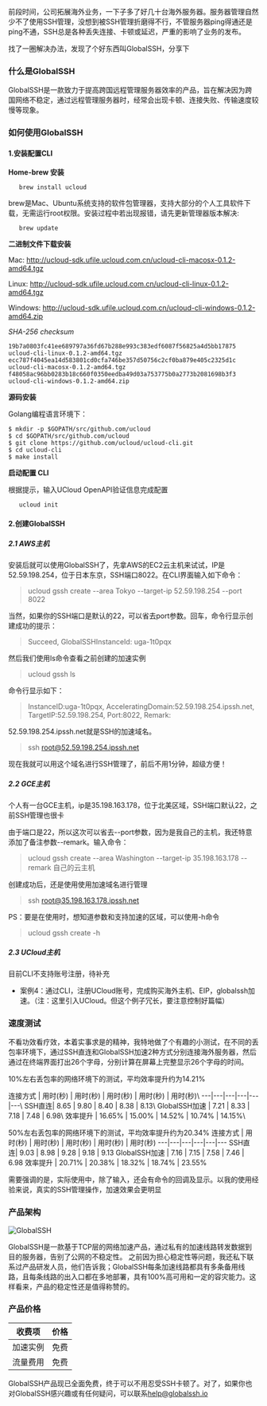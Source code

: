 前段时间，公司拓展海外业务，一下子多了好几十台海外服务器。服务器管理自然少不了使用SSH管理，没想到被SSH管理折磨得不行，不管服务器ping得通还是ping不通，SSH总是各种丢失连接、卡顿或延迟，严重的影响了业务的发布。

找了一圈解决办法，发现了个好东西叫GlobalSSH，分享下

### 什么是GlobalSSH
GlobalSSH是一款致力于提高跨国远程管理服务器效率的产品，旨在解决因为跨国网络不稳定，通过远程管理服务器时，经常会出现卡顿、连接失败、传输速度较慢等现象。

### 如何使用GlobalSSH
#### 1.安装配置CLI
**Home-brew 安装**

```
   brew install ucloud
```

   brew是Mac、Ubuntu系统支持的软件包管理器，支持大部分的个人工具软件下载，无需运行root权限。安装过程中若出现报错，请先更新管理器版本解决:

```
   brew update
```

**二进制文件下载安装**

Mac: http://ucloud-sdk.ufile.ucloud.com.cn/ucloud-cli-macosx-0.1.2-amd64.tgz

Linux: http://ucloud-sdk.ufile.ucloud.com.cn/ucloud-cli-linux-0.1.2-amd64.tgz

Windows: http://ucloud-sdk.ufile.ucloud.com.cn/ucloud-cli-windows-0.1.2-amd64.zip

*SHA-256 checksum*

```
19b7a0803fc41ee689797a36fd67b288e993c383edf6087f56825a4d5bb17875 ucloud-cli-linux-0.1.2-amd64.tgz
ecc787f4045ea14d583801cd0cfa746be357d50756c2cf0ba879e405c2325d1c ucloud-cli-macosx-0.1.2-amd64.tgz
f48058ac96bb0283b18c660f0350eedba49d03a753775b0a2773b2081698b3f3 ucloud-cli-windows-0.1.2-amd64.zip
```

**源码安装**

Golang编程语言环境下：

```
$ mkdir -p $GOPATH/src/github.com/ucloud
$ cd $GOPATH/src/github.com/ucloud
$ git clone https://github.com/ucloud/ucloud-cli.git
$ cd ucloud-cli
$ make install
```

**启动配置 CLI**

根据提示，输入UCloud OpenAPI验证信息完成配置

```
   ucloud init
```




#### 2.创建GlobalSSH

##### 2.1 AWS主机
安装后就可以使用GlobalSSH了，先拿AWS的EC2云主机来试试，IP是52.59.198.254，位于日本东京，SSH端口8022。在CLI界面输入如下命令：

> ucloud gssh create --area Tokyo --target-ip 52.59.198.254 --port 8022

当然，如果你的SSH端口是默认的22，可以省去port参数。回车，命令行显示创建成功的提示：

> Succeed, GlobalSSHInstanceId: uga-1t0pqx

然后我们使用ls命令查看之前创建的加速实例
> ucloud gssh ls

命令行显示如下：
> InstanceID:uga-1t0pqx, AcceleratingDomain:52.59.198.254.ipssh.net, TargetIP:52.59.198.254, Port:8022, Remark:

52.59.198.254.ipssh.net就是SSH的加速域名。
> ssh root@52.59.198.254.ipssh.net

现在我就可以用这个域名进行SSH管理了，前后不用1分钟，超级方便！

##### 2.2 GCE主机
个人有一台GCE主机，ip是35.198.163.178，位于北美区域，SSH端口默认22，之前SSH管理也很卡

由于端口是22，所以这次可以省去--port参数，因为是我自己的主机，我还特意添加了备注参数--remark。输入命令：
> ucloud gssh create --area Washington --target-ip 35.198.163.178 --remark 自己的云主机

创建成功后，还是使用使用加速域名进行管理
> ssh root@35.198.163.178.ipssh.net

PS：要是在使用时，想知道参数和支持加速的区域，可以使用-h命令
> ucloud gssh create -h

##### 2.3 UCloud主机
目前CLI不支持账号注册，待补充
* 案例4：通过CLI，注册UCloud账号，完成购买海外主机、EIP，globalssh加速。（注：这里引入UCloud。但这个例子冗长，要注意控制好篇幅）

### 速度测试
不看功效看疗效，本着实事求是的精神，我特地做了个有趣的小测试，在不同的丢包率环境下，通过SSH直连和GlobalSSH加速2种方式分别连接海外服务器，然后通过在终端界面打出26个字母，分别计算在屏幕上完整显示26个字母的时间。

10%左右丢包率的网络环境下的测试，平均效率提升约为14.21%

连接方式 | 用时(秒) | 用时(秒) | 用时(秒) | 用时(秒) | 用时(秒)\\
---|---|---|---|---|---\\
SSH直连| 8.65 | 9.80 | 8.40 | 8.38 | 8.13\\
GlobalSSH加速 | 7.21 | 8.33 | 7.18 | 7.48 | 6.98\\
效率提升 | 16.65% | 15.00% | 14.52% | 10.74% | 14.15%\\

50%左右丢包率的网络环境下的测试，平均效率提升约为20.34%
连接方式 | 用时(秒) | 用时(秒) | 用时(秒) | 用时(秒) | 用时(秒)
---|---|---|---|---|---
SSH直连| 9.03 | 8.98 | 9.28 | 9.18 | 9.13
GlobalSSH加速 | 7.16 | 7.15 | 7.58 | 7.46 | 6.98
效率提升 | 20.71% | 20.38% | 18.32% | 18.74% | 23.55%

需要强调的是，实际使用中，除了输入，还会有命令的回调及显示。以我的使用经验来说，真实的SSH管理操作，加速效果会更明显

### 产品架构
![GlobalSSH](https://jevTec.github.io/gs_15343170909302.png)

GlobalSSH是一款基于TCP层的网络加速产品，通过私有的加速线路转发数据到目的服务器，告别了公网的不稳定性。
之前因为担心稳定性等问题，我还私下联系过产品研发人员，他们告诉我；GlobalSSH每条加速线路都具有多条备用线路，且每条线路的出入口都在多地部署，具有100%高可用和一定的容灾能力。这样看来，产品的稳定性还是值得称赞的。

### 产品价格

收费项 | 价格
---|---
加速实例 | 免费
流量费用 | 免费


GlobalSSH产品现已全面免费，终于可以不用忍受SSH卡顿了。对了，如果你也对GlobalSSH感兴趣或有任何疑问，可以联系[help@globalssh.io](mailto://help@globalssh.io)
